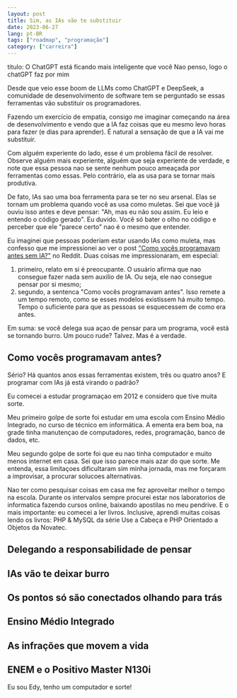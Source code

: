 ```yaml
---
layout: post
title: Sim, as IAs vão te substituir
date: 2023-06-27
lang: pt-BR
tags: ["roadmap", "programação"]
category: ["carreira"]
---
```


titulo: O ChatGPT está ficando mais inteligente que você
        Nao penso, logo o chatGPT faz por mim

Desde que veio esse boom de LLMs como ChatGPT e DeepSeek, a comunidade de desenvolvimento de software tem se perguntado se essas ferramentas vão substituir os programadores.

Fazendo um exercício de empatia, consigo me imaginar começando na área de desenvolvimento e vendo que a IA faz coisas que eu mesmo levo horas para fazer (e dias para aprender). É natural a sensação de que a IA vai me substituir.

Com alguém experiente do lado, esse é um problema fácil de resolver. Observe alguém mais experiente, alguém que seja experiente de verdade, e note que essa pessoa nao se sente nenhum pouco ameaçada por ferramentas como essas. Pelo contrário, ela as usa para se tornar mais produtiva.

De fato, IAs sao uma boa ferramenta para se ter no seu arsenal. Elas se tornam um problema quando você as usa como muletas. Sei que você já ouviu isso antes e deve pensar: "Ah, mas eu não sou assim. Eu leio e entendo o código gerado". Eu duvido. Você só bater o olho no código e perceber que ele "parece certo" nao é o mesmo que entender.

Eu imaginei que pessoas poderiam estar usando IAs como muleta, mas confesso que me impressionei ao ver o post ["Como vocês programavam antes sem IA?"][reddit] no Reddit. Duas coisas me impressionaram, em especial:

1. primeiro, relato em si é preocupante. O usuário afirma que nao consegue fazer nada sem auxilio de IA. Ou seja, ele nao consegue pensar por si mesmo;
2. segundo, a sentenca "Como vocês programavam antes". Isso remete a um tempo remoto, como se esses modelos existissem há muito tempo. Tempo o suficiente para que as pessoas se esquecessem de como era antes.

Em suma: se você delega sua açao de pensar para um programa, você está se tornando burro. Um pouco rude? Talvez. Mas é a verdade.

## Como vocês programavam antes?

Sério? Há quantos anos essas ferramentas existem, três ou quatro anos? E programar com IAs já está virando o padrão?

Eu comecei a estudar programaçao em 2012 e considero que tive muita sorte.

Meu primeiro golpe de sorte foi estudar em uma escola com Ensino Médio Integrado, no curso de técnico em informática. A ementa era bem boa, na grade tinha manutençao de computadores, redes, programação, banco de
dados, etc.

Meu segundo golpe de sorte foi que eu nao tinha computador e muito menos internet em casa. Sei que isso parece mais azar
do que sorte. Me entenda, essa limitaçoes dificultaram sim minha jornada, mas me forçaram a improvisar, a procurar
solucoes alternativas.

Nao ter como pesquisar coisas em casa me fez aproveitar melhor o tempo na escola. Durante os intervalos sempre procurei
estar nos laboratorios de informatica fazendo cursos online, baixando apostilas no meu pendrive. E o mais importante: eu
comecei a ler livros. Inclusive, aprendi muitas coisas lendo os livros: PHP & MySQL da série Use a Cabeça e PHP
Orientado a Objetos da Novatec.

> 

## Delegando a responsabilidade de pensar

## IAs vão te deixar burro

## Os pontos só são conectados olhando para trás

## Ensino Médio Integrado

## As infrações que movem a vida

## ENEM e o Positivo Master N130i

Eu sou Edy, tenho um computador e sorte!

[reddit]: https://www.reddit.com/r/brdev/comments/1ixu14x/como_voc%C3%AAs_programavam_antes_da_ia/
